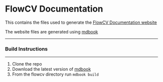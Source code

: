 # FlowCV Documentation

This contains the files used to generate the [FlowCV Documentation website](http://docs.flowcv.org)

The website files are generated using [mdbook](https://github.com/rust-lang/mdBook)

---

### Build Instructions

---

1. Clone the repo
2. Download the latest version of [mdbook](https://github.com/rust-lang/mdBook/releases)
3. From the flowcv directory run ```mdbook build```

